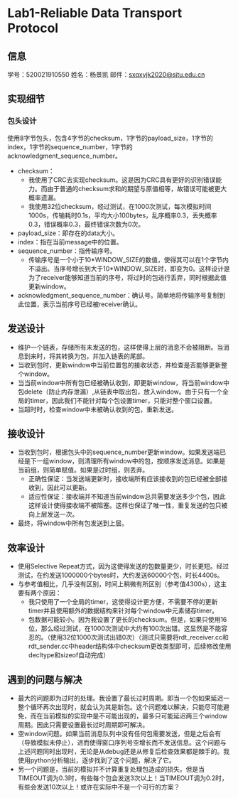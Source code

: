 # Lab1-Reliable Data Transport Protocol

## 信息

学号：520021910550
姓名：杨景凯
邮件：sxqxyjk2020@sjtu.edu.cn

## 实现细节

### 包头设计

使用8字节包头，包含4字节的checksum，1字节的payload_size，1字节的index，1字节的sequence_number，1字节的acknowledgment_sequence_number。
- checksum：
  - 我使用了CRC去实现checksum。这是因为CRC具有更好的识别错误能力。而由于普通的checksum求和的期望与原值相等，故错误可能被更大概率遗漏。
  - 我使用32位checksum，经过测试，在1000次测试，每次模拟时间1000s，传输耗时0.1s，平均大小100bytes，乱序概率0.3，丢失概率0.3，错误概率0.3，最终错误次数为0次。
- payload_size：即存在的data大小。
- index：指在当前message中的位置。
- sequence_number：指传输序号。
  - 传输序号是一个小于10\*WINDOW_SIZE的数值，使得其可以在1个字节内不溢出。当序号增长到大于10\*WINDOW_SIZE时，即变为0。这样设计是为了receiver能够知道当前的序号，将过时的包进行丢弃，同时根据此值更新window。
- acknowledgment_sequence_number：确认号。简单地将传输序号复制到此位置，表示当前序号已经被receiver确认。

## 发送设计

- 维护一个链表，存储所有未发送的包，这样使得上层的消息不会被阻断。当消息到来时，将其转换为包，并加入链表的尾部。
- 当收到包时，更新window中当前位置包的接收状态，并检查是否能够更新整个window。
- 当当前window中所有包已经被确认收到，即更新window，将当前window中包delete（防止内存泄漏）,从链表中取出包，放入window。由于只有一个全局的timer，因此我们不能针对每个包设置timer，只能对整个窗口设置。
- 当超时时，检查window中未被确认收到的包，重新发送。

## 接收设计

- 当收到包时，根据包头中的sequence_number更新window。如果发送端已经是下一组window，则清理所有window中的包，按顺序发送消息。如果是当前组，则简单赋值。如果是过时组，则丢弃。
  - 正确性保证：当发送端更新时，接收端所有应该接收到的包已经被全部接收到，因此可以更新。
  - 适应性保证：接收端并不知道当前window总共需要发送多少个包，因此这样设计使得接收端不被阻塞。这样也保证了唯一性，重复发送的包只被向上层发送一次。
- 最终，将window中所有包发送到上层。

## 效率设计

- 使用Selective Repeat方式，因为这使得发送的包数量更少，时长更短。经过测试，在约发送1000000个bytes时，大约发送60000个包，时长4400s。
- 与参考值相比，几乎没有区别，时间上稍微有所区别（参考值4300s），这主要有两个原因：
  - 我只使用了一个全局的timer，这使得设计更方便，不需要不停的更新timer并且使用额外的数据结构来针对每个window中元素储存timer。
  - 包数据可能较小。因为我设置了更长的checksum。但是，如果只使用16位，那么经过测试，在1000次测试中大约有100次出错。这显然是不能容忍的。（使用32位1000次测试出错0次）（测试只需要将rdt_receiver.cc和rdt_sender.cc中header结构体中checksum更改类型即可，后续修改使用decltype和sizeof自动完成）

## 遇到的问题与解决

- 最大的问题即为过时的处理。我设置了最长过时周期。即当一个包如果延迟一整个循环再次出现时，就会认为其是新包。这个问题难以解决，只能尽可能避免，而在当前模拟的实现中是不可能出现的，最多只可能延迟两三个window周期。因此只需要设置最长过时周期即可解决。
- 空window问题。如果当前消息队列中没有任何包需要发送，但是之后会有（导致模拟未停止），进而使得窗口序列号空增长而不发送信息。这个问题与上述问题同时出现时，无论是从debug还是从修复后检查效果都是棘手的。我使用python分析输出，逐步找到了这个问题，解决了它。
- 另一个问题是，当前的模拟并不计算重复处理包造成的损失。但是当TIMEOUT调为0.3时，有些每个包会发送3次以上！当TIMEOUT调为0.2时，有些会发送10次以上！或许在实际中不是一个可行的方案？
